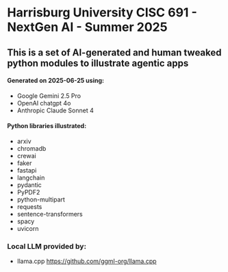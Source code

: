 # Harrisburg University CISC 691 - NextGen AI - Summer 2025

## This is a set of AI-generated and human tweaked python modules to illustrate agentic apps

#### Generated on 2025-06-25 using:
 - Google Gemini 2.5 Pro
 - OpenAI chatgpt 4o
 - Anthropic Claude Sonnet 4

#### Python libraries illustrated:
- arxiv
- chromadb
- crewai
- faker
- fastapi
- langchain
- pydantic
- PyPDF2
- python-multipart
- requests
- sentence-transformers
- spacy
- uvicorn


### Local LLM provided by:
 - llama.cpp	https://github.com/ggml-org/llama.cpp
